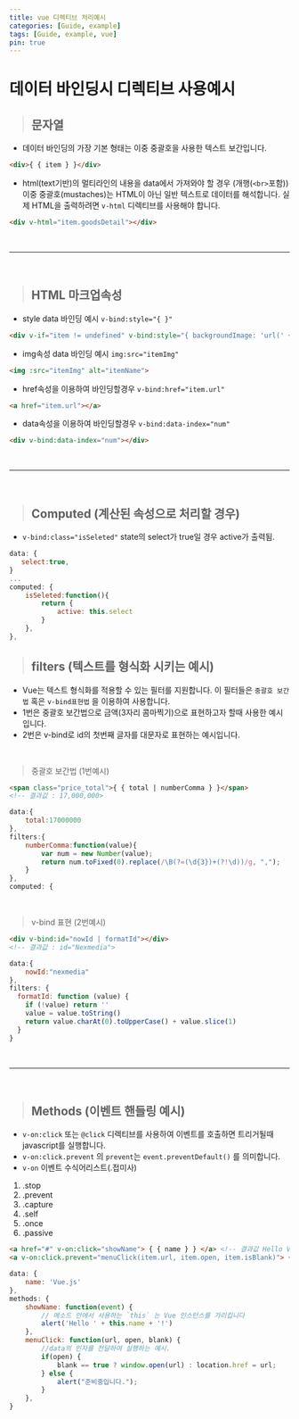 ```yaml
---
title: vue 디렉티브 처리예시
categories: [Guide, example]
tags: [Guide, example, vue]
pin: true
---
```


# 데이터 바인딩시 디렉티브 사용예시

> ## 문자열

- 데이터 바인딩의 가장 기본 형태는 이중 중괄호을 사용한 텍스트 보간입니다.

``` html
<div>{ { item } }</div>
```
- html(text기반)의 멀티라인의 내용을 data에서 가져와야 할 경우 (개행(`<br>`포함))   
이중 중괄호(mustaches)는 HTML이 아닌 일반 텍스트로 데이터를 해석합니다. 실제 HTML을 출력하려면 `v-html` 디렉티브를 사용해야 합니다.

``` html
<div v-html="item.goodsDetail"></div>		
```
<br/>

--- 

<br/>

> ## HTML 마크업속성

- style data 바인딩 예시 `v-bind:style="{ }"`

``` html
<div v-if="item != undefined" v-bind:style="{ backgroundImage: 'url(' + item.goodsImg + ')' }"></div>
```

- img속성 data 바인딩 예시 `img:src="itemImg" `

``` html
<img :src="itemImg" alt="itemName">
``` 



- href속성을 이용하여 바인딩할경우 `v-bind:href="item.url"`

``` html
<a href="item.url"></a>
```

- data속성을 이용하여 바인딩할경우 `v-bind:data-index="num"`

``` html
<div v-bind:data-index="num"></div>
```

<br/>

--- 

<br/>



> ## Computed (계산된 속성으로 처리할 경우)

- `v-bind:class="isSeleted"` state의 select가 true일 경우 active가 출력됨.


``` javascript
data: {
   select:true,
}
...
computed: {
    isSeleted:function(){
        return {
            active: this.select
        }
    },
},

```

> ## filters (텍스트를 형식화 시키는 예시)

- Vue는 텍스트 형식화를 적용할 수 있는 필터를 지원합니다. 
이 필터들은 `중괄호 보간법` 혹은 `v-bind표현법` 을 이용하여 사용합니다.
- 1번은 중괄호 보간법으로 금액(3자리 콤마찍기)으로 표현하고자 할때 사용한 예시입니다.
- 2번은 v-bind로 id의 첫번째 글자를 대문자로 표현하는 예시입니다.

<br>

> 중괄호 보간법 (1번예시)

``` html
<span class="price_total">{ { total | numberComma } }</span>
<!-- 결과값 : 17,000,000>
```

``` javascript
data:{
    total:17000000
},
filters:{
    numberComma:function(value){
        var num = new Number(value);
        return num.toFixed(0).replace(/\B(?=(\d{3})+(?!\d))/g, ",");
    }
},
computed: {

```

<br>

>  v-bind 표현 (2번예시)

``` html
<div v-bind:id="nowId | formatId"></div>
<!-- 결과값 : id="Nexmedia">
```


``` javascript
data:{
    nowId:"nexmedia"
},
filters: {
  formatId: function (value) {
    if (!value) return ''
    value = value.toString()
    return value.charAt(0).toUpperCase() + value.slice(1)
  }
}

```

<br>

---

<br>

> ## Methods (이벤트 핸들링 예시)

- `v-on:click` 또는 `@click` 디렉티브를 사용하여 이벤트를 호출하면 트리거될때 javascript를 실행합니다.
- `v-on:click.prevent` 의 `prevent`는  `event.preventDefault()` 를 의미합니다. 
- `v-on` 이벤트 수식어리스트(.접미사)
1. .stop
2. .prevent
3. .capture
4. .self
5. .once
6. .passive


``` html
<a href="#" v-on:click="showName"> { { name } } </a> <!-- 결과값 Hello Vue.js ! -->
<a v-on:click.prevent="menuClick(item.url, item.open, item.isBlank)"> { { item.krName } } </a>
```


``` javascript
data: {
    name: 'Vue.js'
},
methods: {
    showName: function(event) {
        // 메소드 안에서 사용하는 `this` 는 Vue 인스턴스를 가리킵니다
        alert('Hello ' + this.name + '!')
    },
    menuClick: function(url, open, blank) {
        //data의 인자를 전달하여 실행하는 예시.                                  
        if(open) {
            blank == true ? window.open(url) : location.href = url;                              
        } else {     
            alert("준비중입니다.");
        }
    },
}

```









